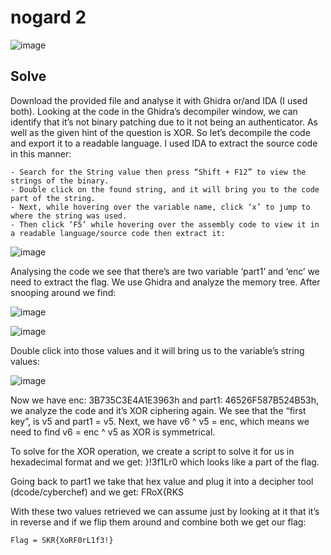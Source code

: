 # nogard 2 
![image](https://github.com/user-attachments/assets/8e7836a7-fe1b-4cef-a161-2e661eed36e5)

## Solve
Download the provided file and analyse it with Ghidra or/and IDA (I used both). 
Looking at the code in the Ghidra’s decompiler window, we can identify that it’s not binary patching due to it not being an authenticator. As well as the given hint of the question is XOR. So let’s decompile the code and export it to a readable language. 
I used IDA to extract the source code in this manner: 
```
- Search for the String value then press “Shift + F12” to view the strings of the binary.  
- Double click on the found string, and it will bring you to the code part of the string.  
- Next, while hovering over the variable name, click ‘x’ to jump to where the string was used.  
- Then click ‘F5’ while hovering over the assembly code to view it in a readable language/source code then extract it: 
```

![image](https://github.com/user-attachments/assets/f397e554-7abe-4471-adf6-470b27ac4787)

Analysing the code we see that there’s are two variable ‘part1’ and ‘enc’ we need to extract the flag. 
We use Ghidra and analyze the memory tree. After snooping around we find: 

![image](https://github.com/user-attachments/assets/0991a925-a96a-4152-9bba-cd6ca3853f91)
 
![image](https://github.com/user-attachments/assets/9bcbd8f5-368e-4e7e-afe1-fe4cabb238dd)

Double click into those values and it will bring us to the variable’s string values: 

![image](https://github.com/user-attachments/assets/e6b3d11b-0174-45e5-9cc8-4763ce1bed5c)

Now we have enc: 3B735C3E4A1E3963h and part1: 46526F587B524B53h, we analyze the code and it’s XOR ciphering again. We see that the “first key”, is v5 and part1 = v5. Next, we have v6 ^ v5 = enc, which means we need to find v6 = enc ^ v5 as XOR is symmetrical. 

To solve for the XOR operation, we create a script to solve it for us in hexadecimal format and we get: }!3f1Lr0 which looks like a part of the flag. 

Going back to part1 we take that hex value and plug it into a decipher tool (dcode/cyberchef) and we get: FRoX{RKS 

With these two values retrieved we can assume just by looking at it that it’s in reverse and if we flip them around and combine both we get our flag: 
```
Flag = SKR{XoRF0rL1f3!}
```
